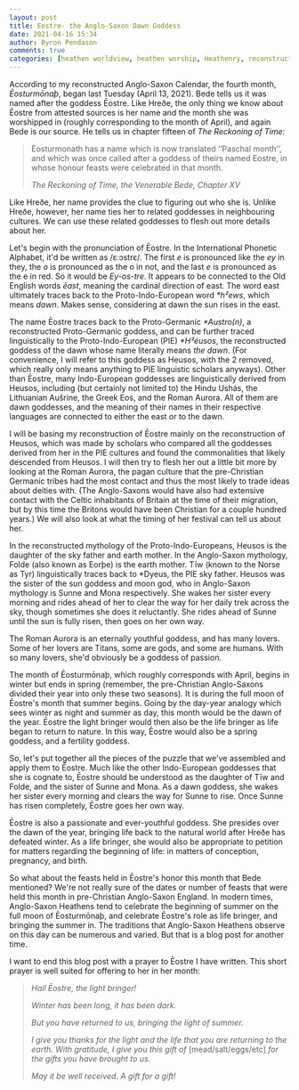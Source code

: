 ```yaml
---
layout: post
title: Eostre- the Anglo-Saxon Dawn Goddess
date: 2021-04-16 15:34
author: Byron Pendason
comments: true
categories: [heathen worldview, heathen worship, Heathenry, reconstruction]
---
```

<!-- wp:paragraph -->
<p>According to my reconstructed Anglo-Saxon Calendar, the fourth month, <em>Ēosturmōnaþ</em>, began last Tuesday (April 13, 2021). Bede tells us it was named after the goddess Ēostre. Like Hreðe, the only thing we know about Ēostre from attested sources is her name and the month she was worshipped in (roughly corresponding to the month of April), and again Bede is our source. He tells us in chapter fifteen of <em>The Reckoning of Time:</em></p>
<!-- /wp:paragraph -->

<!-- wp:quote -->
<blockquote class="wp-block-quote"><p>Eosturmonath has a name which is now translated ‘‘Paschal month’’, and which was once called after a goddess of theirs named Eostre, in whose honour feasts were celebrated in that month.</p><cite><em>The Reckoning of Time</em>, the Venerable Bede, Chapter XV</cite></blockquote>
<!-- /wp:quote -->

<!-- wp:paragraph -->
<p>Like Hreðe, her name provides the clue to figuring out who she is. Unlike Hreðe, however, her name ties her to related goddesses in neighbouring cultures. We can use these related goddesses to flesh out more details about her.</p>
<!-- /wp:paragraph -->

<!-- wp:paragraph -->
<p>Let's begin with the pronunciation of Ēostre. In the International Phonetic Alphabet, it'd be written as /ɛːɔstrɛ/. The first <em>e</em> is pronounced like the <em>ey</em> in they, the <em>o</em> is pronounced as the o in not, and the last <em>e</em> is pronounced as the e in red. So it would be <em>Ey-os-tre</em>. It appears to be connected to the Old English words <em>ēast</em>, meaning the cardinal direction of east. The word east ultimately traces back to the Proto-Indo-European word <em>*h²ews</em>, which means <em>dawn</em>. Makes sense, considering at dawn the sun rises in the east.</p>
<!-- /wp:paragraph -->

<!-- wp:paragraph -->
<p>The name Ēostre traces back to the Proto-Germanic <em>*Austro(n)</em>, a reconstructed Proto-Germanic goddess, and can be further traced linguistically to the Proto-Indo-European (PIE) <em>*H²éusos</em>, the reconstructed goddess of the dawn whose name literally means <em>the dawn</em>. (For convenience, I will refer to this goddess as Heusos, with the 2 removed, which really only means anything to PIE linguistic scholars anyways). Other than Ēostre, many Indo-European goddesses are linguistically derived from Heusos, including (but certainly not limited to) the Hindu Ushás, the Lithuanian Aušrine, the Greek Eos, and the Roman Aurora. All of them are dawn goddesses, and the meaning of their names in their respective languages are connected to either the east or to the dawn. </p>
<!-- /wp:paragraph -->

<!-- wp:paragraph -->
<p>I will be basing my reconstruction of Ēostre mainly on the reconstruction of Heusos, which was made by scholars who compared all the goddesses derived from her in the PIE cultures and found the commonalities that likely descended from Heusos. I will then try to flesh her out a little bit more by looking at the Roman Aurora, the pagan culture that the pre-Christian Germanic tribes had the most contact and thus the most likely to trade ideas about deities with. (The Anglo-Saxons would have also had extensive contact with the Celtic inhabitants of Britain at the time of their migration, but by this time the Britons would have been Christian for a couple hundred years.) We will also look at what the timing of her festival can tell us about her.</p>
<!-- /wp:paragraph -->

<!-- wp:paragraph -->
<p>In the reconstructed mythology of the Proto-Indo-Europeans, Heusos is the daughter of the sky father and earth mother. In the Anglo-Saxon mythology, Folde (also known as Eorþe) is the earth mother. Tīw (known to the Norse as Tyr) linguistically traces back to *Dyeus, the PIE sky father. Heusos was the sister of the sun goddess and moon god, who in Anglo-Saxon mythology is Sunne and Mona respectively. She wakes her sister every morning and rides ahead of her to clear the way for her daily trek across the sky, though sometimes she does it reluctantly. She rides ahead of Sunne until the sun is fully risen, then goes on her own way.</p>
<!-- /wp:paragraph -->

<!-- wp:paragraph -->
<p>The Roman Aurora is an eternally youthful goddess, and has many lovers. Some of her lovers are Titans, some are gods, and some are humans. With so many lovers, she'd obviously be a goddess of passion.</p>
<!-- /wp:paragraph -->

<!-- wp:paragraph -->
<p>The month of Ēosturmōnaþ, which roughly corresponds with April, begins in winter but ends in spring (remember, the pre-Christian Anglo-Saxons divided their year into only these two seasons). It is during the full moon of Ēostre's month that summer begins. Going by the day-year analogy which sees winter as night and summer as day, this month would be the dawn of the year. Ēostre the light bringer would then also be the life bringer as life began to return to nature. In this way, Ēostre would also be a spring goddess, and a fertility goddess.</p>
<!-- /wp:paragraph -->

<!-- wp:paragraph -->
<p>So, let's put together all the pieces of the puzzle that we've assembled and apply them to Ēostre. Much like the other Indo-European goddesses that she is cognate to, Ēostre should be understood as the daughter of Tīw and Folde, and the sister of Sunne and Mona. As a dawn goddess, she wakes her sister every morning and clears the way for Sunne to rise. Once Sunne has risen completely, Ēostre goes her own way.</p>
<!-- /wp:paragraph -->

<!-- wp:paragraph -->
<p>Ēostre is also a passionate and ever-youthful goddess. She presides over the dawn of the year, bringing life back to the natural world after Hreðe has defeated winter. As a life bringer, she would also be appropriate to petition for matters regarding the beginning of life: in matters of conception, pregnancy, and birth.</p>
<!-- /wp:paragraph -->

<!-- wp:paragraph -->
<p>So what about the feasts held in Ēostre's honor this month that Bede mentioned? We're not really sure of the dates or number of feasts that were held this month in pre-Christian Anglo-Saxon England. In modern times, Anglo-Saxon Heathens tend to celebrate the beginning of summer on the full moon of Ēosturmōnaþ, and celebrate Ēostre's role as life bringer, and bringing the summer in. The traditions that Anglo-Saxon Heathens observe on this day can be numerous and varied. But that is a blog post for another time.</p>
<!-- /wp:paragraph -->

<!-- wp:paragraph -->
<p>I want to end this blog post with a prayer to Ēostre I have written. This short prayer is well suited for offering to her in her month:</p>
<!-- /wp:paragraph -->

<!-- wp:quote -->
<blockquote class="wp-block-quote"><p><em>Hail Ēostre, the light bringer!</em></p><p><em>Winter has been long, it has been dark.</em></p><p><em>But you have returned to us, bringing the light of summer.</em></p><p><em>I give you thanks for the light and the life that you are returning to the earth. With gratitude, I give you this gift of </em>[mead/salt/eggs/etc] <em>for the gifts you have brought to us. </em></p><p><em>May it be well received. A gift for a gift!</em></p></blockquote>
<!-- /wp:quote -->
